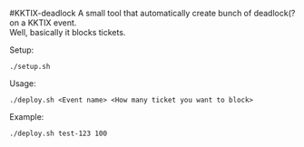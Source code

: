 #KKTIX-deadlock
A small tool that automatically create bunch of deadlock(? on a KKTIX event.  
Well, basically it blocks tickets.

Setup:
```
./setup.sh
```

Usage: 
```
./deploy.sh <Event name> <How many ticket you want to block>
```

Example:
```
./deploy.sh test-123 100
```
